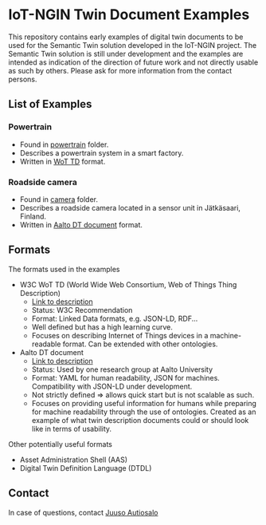 # IoT-NGIN Twin Document Examples

This repository contains early examples of digital twin documents to be used for the Semantic Twin solution developed in the IoT-NGIN project. The Semantic Twin solution is still under development and the examples are intended as indication of the direction of future work and not directly usable as such by others. Please ask for more information from the contact persons.


## List of Examples

### Powertrain
- Found in [powertrain](./powertrain/) folder.
- Describes a powertrain system in a smart factory.
- Written in [WoT TD](https://www.w3.org/TR/wot-thing-description/) format.

### Roadside camera
- Found in [camera](./camera/) folder.
- Describes a roadside camera located in a sensor unit in Jätkäsaari, Finland.
- Written in [Aalto DT document](https://github.com/AaltoIIC/dt-document) format.


## Formats

The formats used in the examples
- W3C WoT TD (World Wide Web Consortium, Web of Things Thing Description)
  * [Link to description](https://www.w3.org/TR/wot-thing-description/)
  * Status: W3C Recommendation
  * Format: Linked Data formats, e.g. JSON-LD, RDF...
  * Well defined but has a high learning curve.
  * Focuses on describing Internet of Things devices in a machine-readable format. Can be extended with other ontologies.
- Aalto DT document
  * [Link to description](https://github.com/AaltoIIC/dt-document)
  * Status: Used by one research group at Aalto University
  * Format: YAML for human readability, JSON for machines. Compatibility with JSON-LD under development.
  * Not strictly defined => allows quick start but is not scalable as such.
  * Focuses on providing useful information for humans while preparing for machine readability through the use of ontologies. Created as an example of what twin description documents could or should look like in terms of usability. 

Other potentially useful formats
- Asset Administration Shell (AAS)
- Digital Twin Definition Language (DTDL)

## Contact

In case of questions, contact [Juuso Autiosalo](https://people.aalto.fi/juuso.autiosalo)
